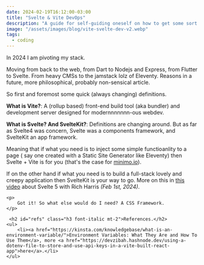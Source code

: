```yaml
---
date: 2024-02-19T16:12:00-03:00
title: "Svelte & Vite DevOps"
description: "A guide for self-guiding oneself on how to get some sort of guidance in this new Vite and Svelte-guided dev world"
image: "/assets/images/blog/vite-svelte-dev-v2.webp"
tags:
  - coding
---
```

<div class="wrapper mt-2">
    <p>In 2024 I am pivoting my stack.</p>
    <p>
        Moving from back to the web, from Dart to Nodejs and Express, from Flutter to Svelte. From heavy CMSs to the jamstack lolz of Eleventy. Reasons in a future, more philosophical, probably non-sensical article.
    </p>
    <p>
        So first and foremost some quick (always changing) definitions.
    </p>
    <p>
        <strong class="font-weight-600">What is Vite?</strong>: A (rollup based) front-end build tool (aka bundler) and development server designed for modernnnnnnn-ous webdev.
    </p>
    <p>
        <strong class="font-weight-600">What is Svelte? And SvelteKit?</strong>: Definitions are changing around. But as far as Svelte4 was concern, Svelte was a components framework, and SvelteKit an app framework. 
    </p>
    <p>Meaning that if what you need is to inject some simple functioanlity to a page ( say one created with a Static Site Generator like Eleventy) then Svelte + Vite is for you (that's the case for <a href="https://minimo.io">minimo.io</a>).</p>
    <p>If on the other hand if what you need is to build a full-stack lovely and creepy application then SvelteKit is your way to go. More on this in <a href="https://youtu.be/z7n17ajJpCo?si=zx8RuvJNbqgBuXIm&t=2410">this video</a> about Svelte 5 with Rich Harris <i>(Feb 1st, 2024)</i>.</p>

    <p>
        Got it! So what else would do I need? A CSS Framework.
    </p>

     <h2 id="refs" class="h3 font-italic mt-2">References.</h2>
    <ul>
        <li><a href="https://kinsta.com/knowledgebase/what-is-an-environment-variable/">Environment Variables: What They Are and How To Use Them</a>, more <a href="https://devzibah.hashnode.dev/using-a-dotenv-file-to-store-and-use-api-keys-in-a-vite-built-react-app">here</a>.</li>
    </ul>


</div>